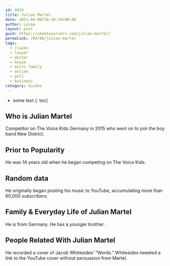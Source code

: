 ```yaml
---
id: 4424
title: Julian Martel
date: 2021-04-06T16:49:34+00:00
author: Laima
layout: post
guid: https://ukdataservers.com/julian-martel/
permalink: /04/06/julian-martel
tags:
  - claims
  - lawyer
  - doctor
  - house
  - multi family
  - online
  - poll
  - business
category: Guides
---
```


* some text
{: toc}


## Who is Julian Martel
                  
                  
                  
Competitor on The Voice Kids Germany in 2015 who went on to join the boy band New District. 
                  
              
            
              
            
                
                
                
## Prior to Popularity
                  
                  
                  
He was 14 years old when he began competing on The Voice Kids.
                  
              
            
              
            
                
                
                
## Random data
                  
                  
                  
He originally began posting his music to YouTube, accumulating more than 60,000 subscribers.
                  
              
            
              
            
                
                
                
## Family & Everyday Life of Julian Martel
                  
                  
                  
He is from Germany. He has a younger brother.
                  
              
            
              
            
                
                
                
## People Related With Julian Martel
                  
                  
                  
He recorded a cover of Jacob Whitesides&#8217; &#8220;Words.&#8221; Whitesides tweeted a link to the YouTube cover without persuasion from Martel.
                  
              
            
              
            
                
              
            
              
              
            
            
              
            
          
          
          